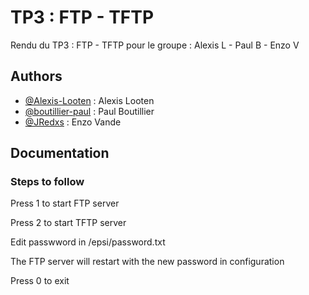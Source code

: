 
# TP3 : FTP - TFTP

Rendu du TP3 : FTP - TFTP pour le groupe : Alexis L - Paul B - Enzo V


## Authors

- [@Alexis-Looten](https://github.com/Alexis-Looten) :  Alexis Looten
- [@boutillier-paul](https://github.com/boutillier-paul) : Paul Boutillier
- [@JRedxs](https://github.com/jredxs) : Enzo Vande


## Documentation

### Steps to follow

Press 1 to start FTP server

Press 2 to start TFTP server

Edit passwword in /epsi/password.txt

The FTP server will restart with the new password in configuration

Press 0 to exit
